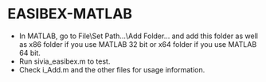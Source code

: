EASIBEX-MATLAB
==============
- In MATLAB, go to File\Set Path...\Add Folder... and add this folder as well as x86 folder if you use MATLAB 32 bit or x64 folder if you use MATLAB 64 bit.
- Run sivia_easibex.m to test.
- Check i_Add.m and the other files for usage information.

